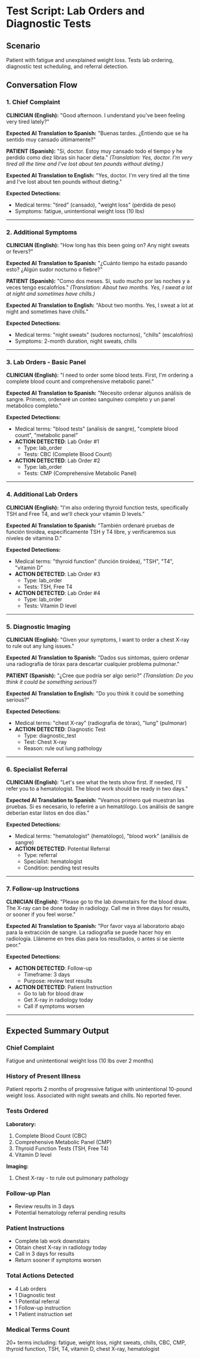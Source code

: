 # Test Script: Lab Orders and Diagnostic Tests

## Scenario
Patient with fatigue and unexplained weight loss. Tests lab ordering, diagnostic test scheduling, and referral detection.

## Conversation Flow

### 1. Chief Complaint

**CLINICIAN (English):**
"Good afternoon. I understand you've been feeling very tired lately?"

**Expected AI Translation to Spanish:**
"Buenas tardes. ¿Entiendo que se ha sentido muy cansado últimamente?"

**PATIENT (Spanish):**
"Sí, doctor. Estoy muy cansado todo el tiempo y he perdido como diez libras sin hacer dieta."
*(Translation: Yes, doctor. I'm very tired all the time and I've lost about ten pounds without dieting.)*

**Expected AI Translation to English:**
"Yes, doctor. I'm very tired all the time and I've lost about ten pounds without dieting."

**Expected Detections:**
- Medical terms: "tired" (cansado), "weight loss" (pérdida de peso)
- Symptoms: fatigue, unintentional weight loss (10 lbs)

---

### 2. Additional Symptoms

**CLINICIAN (English):**
"How long has this been going on? Any night sweats or fevers?"

**Expected AI Translation to Spanish:**
"¿Cuánto tiempo ha estado pasando esto? ¿Algún sudor nocturno o fiebre?"

**PATIENT (Spanish):**
"Como dos meses. Sí, sudo mucho por las noches y a veces tengo escalofríos."
*(Translation: About two months. Yes, I sweat a lot at night and sometimes have chills.)*

**Expected AI Translation to English:**
"About two months. Yes, I sweat a lot at night and sometimes have chills."

**Expected Detections:**
- Medical terms: "night sweats" (sudores nocturnos), "chills" (escalofríos)
- Symptoms: 2-month duration, night sweats, chills

---

### 3. Lab Orders - Basic Panel

**CLINICIAN (English):**
"I need to order some blood tests. First, I'm ordering a complete blood count and comprehensive metabolic panel."

**Expected AI Translation to Spanish:**
"Necesito ordenar algunos análisis de sangre. Primero, ordenaré un conteo sanguíneo completo y un panel metabólico completo."

**Expected Detections:**
- Medical terms: "blood tests" (análisis de sangre), "complete blood count", "metabolic panel"
- **ACTION DETECTED**: Lab Order #1
  - Type: lab_order
  - Tests: CBC (Complete Blood Count)
- **ACTION DETECTED**: Lab Order #2
  - Type: lab_order
  - Tests: CMP (Comprehensive Metabolic Panel)

---

### 4. Additional Lab Orders

**CLINICIAN (English):**
"I'm also ordering thyroid function tests, specifically TSH and Free T4, and we'll check your vitamin D levels."

**Expected AI Translation to Spanish:**
"También ordenaré pruebas de función tiroidea, específicamente TSH y T4 libre, y verificaremos sus niveles de vitamina D."

**Expected Detections:**
- Medical terms: "thyroid function" (función tiroidea), "TSH", "T4", "vitamin D"
- **ACTION DETECTED**: Lab Order #3
  - Type: lab_order
  - Tests: TSH, Free T4
- **ACTION DETECTED**: Lab Order #4
  - Type: lab_order
  - Tests: Vitamin D level

---

### 5. Diagnostic Imaging

**CLINICIAN (English):**
"Given your symptoms, I want to order a chest X-ray to rule out any lung issues."

**Expected AI Translation to Spanish:**
"Dados sus síntomas, quiero ordenar una radiografía de tórax para descartar cualquier problema pulmonar."

**PATIENT (Spanish):**
"¿Cree que podría ser algo serio?"
*(Translation: Do you think it could be something serious?)*

**Expected AI Translation to English:**
"Do you think it could be something serious?"

**Expected Detections:**
- Medical terms: "chest X-ray" (radiografía de tórax), "lung" (pulmonar)
- **ACTION DETECTED**: Diagnostic Test
  - Type: diagnostic_test
  - Test: Chest X-ray
  - Reason: rule out lung pathology

---

### 6. Specialist Referral

**CLINICIAN (English):**
"Let's see what the tests show first. If needed, I'll refer you to a hematologist. The blood work should be ready in two days."

**Expected AI Translation to Spanish:**
"Veamos primero qué muestran las pruebas. Si es necesario, lo referiré a un hematólogo. Los análisis de sangre deberían estar listos en dos días."

**Expected Detections:**
- Medical terms: "hematologist" (hematólogo), "blood work" (análisis de sangre)
- **ACTION DETECTED**: Potential Referral
  - Type: referral
  - Specialist: hematologist
  - Condition: pending test results

---

### 7. Follow-up Instructions

**CLINICIAN (English):**
"Please go to the lab downstairs for the blood draw. The X-ray can be done today in radiology. Call me in three days for results, or sooner if you feel worse."

**Expected AI Translation to Spanish:**
"Por favor vaya al laboratorio abajo para la extracción de sangre. La radiografía se puede hacer hoy en radiología. Llámeme en tres días para los resultados, o antes si se siente peor."

**Expected Detections:**
- **ACTION DETECTED**: Follow-up
  - Timeframe: 3 days
  - Purpose: review test results
- **ACTION DETECTED**: Patient Instruction
  - Go to lab for blood draw
  - Get X-ray in radiology today
  - Call if symptoms worsen

---

## Expected Summary Output

### Chief Complaint
Fatigue and unintentional weight loss (10 lbs over 2 months)

### History of Present Illness
Patient reports 2 months of progressive fatigue with unintentional 10-pound weight loss. Associated with night sweats and chills. No reported fever.

### Tests Ordered
**Laboratory:**
1. Complete Blood Count (CBC)
2. Comprehensive Metabolic Panel (CMP)
3. Thyroid Function Tests (TSH, Free T4)
4. Vitamin D level

**Imaging:**
1. Chest X-ray - to rule out pulmonary pathology

### Follow-up Plan
- Review results in 3 days
- Potential hematology referral pending results

### Patient Instructions
- Complete lab work downstairs
- Obtain chest X-ray in radiology today
- Call in 3 days for results
- Return sooner if symptoms worsen

### Total Actions Detected
- 4 Lab orders
- 1 Diagnostic test
- 1 Potential referral
- 1 Follow-up instruction
- 1 Patient instruction set

### Medical Terms Count
20+ terms including: fatigue, weight loss, night sweats, chills, CBC, CMP, thyroid function, TSH, T4, vitamin D, chest X-ray, hematologist